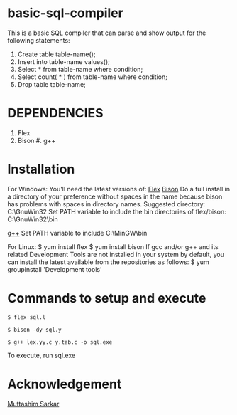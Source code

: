 # basic-sql-compiler
This is a basic SQL compiler that can parse and show output for the following statements:
1. Create table table-name();
2. Insert into table-name values();
3. Select * from table-name where condition;
4. Select count( * ) from table-name where condition;
5. Drop table table-name;

# DEPENDENCIES
1. Flex
2. Bison
#. g++

# Installation

For Windows:
You'll need the latest versions of:
[Flex](http://gnuwin32.sourceforge.net/packages/flex.htm) 
[Bison](http://gnuwin32.sourceforge.net/packages/bison.htm)
Do a full install in a directory of your preference without spaces in the name because bison has problems with spaces in directory names.
Suggested directory: 
C:\GnuWin32
Set PATH variable to include the bin directories of flex/bison: C:\GnuWin32\bin

[g++](http://www.mingw.org/)
Set PATH variable to include C:\MinGW\bin

For Linux:
$ yum install flex
$ yum install bison
If gcc and/or g++ and its related Development Tools are not installed in your system by default, you can install the latest available from the repositories as follows:
$ yum groupinstall 'Development tools'

# Commands to setup and execute
`$ flex sql.l`

`$ bison -dy sql.y`

`$ g++ lex.yy.c y.tab.c -o sql.exe`

To execute, run sql.exe

# Acknowledgement
[Muttashim Sarkar](https://github.com/Muttashim)
